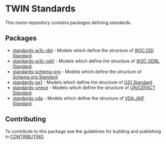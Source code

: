 # TWIN Standards

This mono-repository contains packages defining standards.

## Packages

- [standards-w3c-did](packages/standards-w3c-did/README.md) - Models which define the structure of [W3C DID Standard](https://www.w3.org/TR/did-core/).
- [standards-w3c-odrl](packages/standards-w3c-odrl/README.md) - Models which define the structure of [W3C ODRL Standard](https://www.w3.org/TR/odrl-model/).
- [standards-schema-org](packages/standards-schema-org/README.md) - Models which define the structure of [Schema.org Standard](https://schema.org/).
- [standards-gs1](packages/standards-gs1/README.md) - Models which define the structure of [GS1 Standard](https://www.gs1.org/).
- [standards-unece](packages/standards-unece/README.md) - Models which define the structure of [UN/CEFACT Standard](https://vocabulary.uncefact.org/).
- [standards-vda](packages/standards-vda/README.md) - Models which define the structure of [VDA JAIF Standard](https://www.vda.de/).

## Contributing

To contribute to this package see the guidelines for building and publishing in [CONTRIBUTING](./CONTRIBUTING.md)

